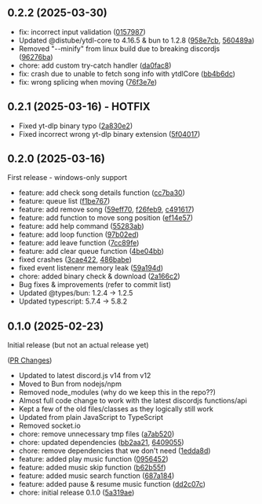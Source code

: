## 0.2.2 (2025-03-30)

* fix: incorrect input validation ([0157987](https://github.com/Cookzz/joel-bot-v2/commit/01579872338af734782fed811832cde44a2284cb))
* Updated @distube/ytdl-core to 4.16.5 & bun to 1.2.8 ([958e7cb](https://github.com/Cookzz/joel-bot-v2/commit/958e7cbe8bde6c81c6ca0682c7094678953a2c86), [560489a](https://github.com/Cookzz/joel-bot-v2/commit/560489a7752989f0e4d276440a4e35d97ea6e1f0))
* Removed "--minify" from linux build due to breaking discordjs ([96276ba](https://github.com/Cookzz/joel-bot-v2/commit/96276ba11493ef9da6407c4cf5f08a790ccf40cc))
* chore: add custom try-catch handler ([da0fac8](https://github.com/Cookzz/joel-bot-v2/commit/da0fac8f785896bb4aac39508d2c1f824cc2cc6c))
* fix: crash due to unable to fetch song info with ytdlCore ([bb4b6dc](https://github.com/Cookzz/joel-bot-v2/commit/bb4b6dcc9160d9d27c81184520497edc4b2de838))
* fix: wrong splicing when moving ([76f3e7e](https://github.com/Cookzz/joel-bot-v2/commit/76f3e7eb6d09c1457f608629821fed0e8de3b138))


## 0.2.1 (2025-03-16) - HOTFIX

* Fixed yt-dlp binary typo ([2a830e2](https://github.com/Cookzz/joel-bot-v2/commit/2a830e2b199ab68616f6bd6319f646169f8b00f2))
* Fixed incorrect wrong yt-dlp binary extension ([5f04017](https://github.com/Cookzz/joel-bot-v2/commit/5f0401767c4c7a0fbb9e2a7c4d96c418d85d56fa))

## 0.2.0 (2025-03-16)

First release - windows-only support

* feature: add check song details function ([cc7ba30](https://github.com/Cookzz/joel-bot-v2/commit/cc7ba30730d493ab95ca67f8bf5a2cfe874f0e6d))
* feature: queue list ([f1be767](https://github.com/Cookzz/joel-bot-v2/commit/f1be7672fcc919c1fa41ec5d728d54d427271e99))
* feature: add remove song ([59eff70](https://github.com/Cookzz/joel-bot-v2/commit/59eff703db902d31726dbcf4a45d8ef35f057cb1), [f26feb9](https://github.com/Cookzz/joel-bot-v2/commit/f26feb9a3e756ecdc42814dce57fd35a160e9aa3), [c491617](https://github.com/Cookzz/joel-bot-v2/commit/c4916175804608c0eb37a6bcc058249ab56dfdf7))
* feature: add function to move song position ([ef14e57](https://github.com/Cookzz/joel-bot-v2/commit/ef14e57495ecbed161fe803be6acae84ea897bc0))
* feature: add help command ([55283ab](https://github.com/Cookzz/joel-bot-v2/commit/55283abcd4f2df82d599d9cd21178aa77aa9f944))
* feature: add loop function ([97b02ed](https://github.com/Cookzz/joel-bot-v2/commit/97b02ed03dc584cec6be9c91da36ac1762a8fd0e))
* feature: add leave function ([7cc89fe](https://github.com/Cookzz/joel-bot-v2/commit/7cc89fea9730eacd96850f72ff9b4c01d4f3a66b))
* feature: add clear queue function ([4be04bb](https://github.com/Cookzz/joel-bot-v2/commit/4be04bb7daf4da5cc563b7ea96be6a2d1161097d))
* fixed crashes ([3cae422](https://github.com/Cookzz/joel-bot-v2/commit/3cae422cf82a5c95bc856e2df533d9be141bd511), [486babe](https://github.com/Cookzz/joel-bot-v2/commit/486babef7879c3c00a7f6f9d3a99c7b111c31410))
* fixed event listenenr memory leak ([59a194d](https://github.com/Cookzz/joel-bot-v2/commit/59a194d17b5dd6b17cd143fb42578fb7e58c02be))
* chore: added binary check & download ([2a166c2](https://github.com/Cookzz/joel-bot-v2/commit/2a166c23ebacf8cfe6ce20a7c906f584adf7a77a))
* Bug fixes & improvements (refer to commit list)
* Updated @types/bun: 1.2.4 -> 1.2.5
* Updated typescript: 5.7.4 -> 5.8.2


## 0.1.0 (2025-02-23)

Initial release (but not an actual release yet)

([PR Changes](https://github.com/Cookzz/joel-bot-v2/pull/1))
* Updated to latest discord.js v14 from v12
* Moved to Bun from nodejs/npm
* Removed node_modules (why do we keep this in the repo??)
* Almost full code change to work with the latest discordjs functions/api
* Kept a few of the old files/classes as they logically still work
* Updated from plain JavaScript to TypeScript
* Removed socket.io
* chore: remove unnecessary tmp files ([a7ab520](https://github.com/Cookzz/joel-bot-v2/commit/a7ab520b9cfc853fd050d9d50d7566f706a13900))
* chore: updated dependencies ([bb2aa21](https://github.com/Cookzz/joel-bot-v2/commit/bb2aa217b002be413b39f381e4403d191e0e255b), [6409055](https://github.com/Cookzz/joel-bot-v2/commit/6409055c22e016d46e84e749d46f296dc4376985))
* chore: remove dependencies that we don't need ([1edda8d](https://github.com/Cookzz/joel-bot-v2/commit/1edda8d3f4cbf2261b0e29a815afed816df0b97c))
* feature: added play music function ([0956452](https://github.com/Cookzz/joel-bot-v2/commit/09564520666a65f6424e0fe0788b28cf9c5c7657))
* feature: added music skip function ([b62b55f](https://github.com/Cookzz/joel-bot-v2/commit/b62b55f17678f2883c1fddb7b59b3e9adc34bdd5))
* feature: added music search function ([687a184](https://github.com/Cookzz/joel-bot-v2/commit/687a184fb153bbb4562b81376473b4d971cb94c5))
* feature: added pause & resume music function ([dd2c07c](https://github.com/Cookzz/joel-bot-v2/commit/dd2c07cedd03bf65225544c9a91446b6633f7d2c))
* chore: initial release 0.1.0 ([5a319ae](https://github.com/Cookzz/joel-bot-v2/commit/5a319ae944282db888ed3adbcd0a12b6715bb62f))